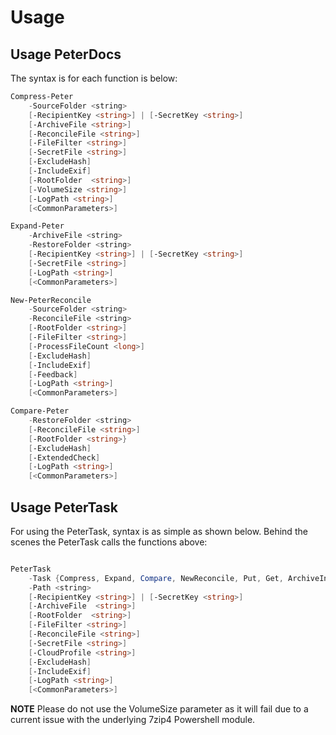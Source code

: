 # Usage

## Usage PeterDocs

The syntax is for each function is below:

```powershell
Compress-Peter
    -SourceFolder <string>    
    [-RecipientKey <string>] | [-SecretKey <string>]
    [-ArchiveFile <string>]
    [-ReconcileFile <string>]
    [-FileFilter <string>]
    [-SecretFile <string>]
    [-ExcludeHash]
    [-IncludeExif]
    [-RootFolder  <string>]
    [-VolumeSize <string>]
    [-LogPath <string>]
    [<CommonParameters>]

Expand-Peter
    -ArchiveFile <string>
    -RestoreFolder <string>    
    [-RecipientKey <string>] | [-SecretKey <string>]
    [-SecretFile <string>]
    [-LogPath <string>]
    [<CommonParameters>]

New-PeterReconcile
    -SourceFolder <string>    
    -ReconcileFile <string>
    [-RootFolder <string>]
    [-FileFilter <string>]
    [-ProcessFileCount <long>]
    [-ExcludeHash]
    [-IncludeExif]
    [-Feedback]
    [-LogPath <string>]
    [<CommonParameters>]

Compare-Peter
    -RestoreFolder <string>    
    [-ReconcileFile <string>]
    [-RootFolder <string>}
    [-ExcludeHash]
    [-ExtendedCheck]
    [-LogPath <string>]
    [<CommonParameters>]

```

## Usage PeterTask

For using the PeterTask, syntax is as simple as shown below. Behind the scenes the
PeterTask calls the functions above:

```powershell

PeterTask
    -Task {Compress, Expand, Compare, NewReconcile, Put, Get, ArchiveInformation}
    -Path <string>
    [-RecipientKey <string>] | [-SecretKey <string>]
    [-ArchiveFile  <string>]
    [-RootFolder  <string>]
    [-FileFilter <string>]
    [-ReconcileFile <string>]
    [-SecretFile <string>]
    [-CloudProfile <string>]
    [-ExcludeHash]
    [-IncludeExif]
    [-LogPath <string>]
    [<CommonParameters>]

```

**NOTE** Please do not use the VolumeSize parameter as it will fail due to a current
issue with the underlying 7zip4 Powershell module.
